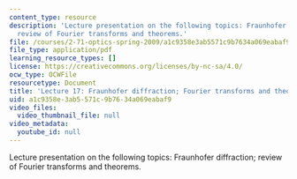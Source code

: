 ```yaml
---
content_type: resource
description: 'Lecture presentation on the following topics: Fraunhofer diffraction;
  review of Fourier transforms and theorems.'
file: /courses/2-71-optics-spring-2009/a1c9358e3ab5571c9b7634a069eabaf9_MIT2_71S09_lec17.pdf
file_type: application/pdf
learning_resource_types: []
license: https://creativecommons.org/licenses/by-nc-sa/4.0/
ocw_type: OCWFile
resourcetype: Document
title: 'Lecture 17: Fraunhofer diffraction; Fourier transforms and theorems'
uid: a1c9358e-3ab5-571c-9b76-34a069eabaf9
video_files:
  video_thumbnail_file: null
video_metadata:
  youtube_id: null
---
```

Lecture presentation on the following topics: Fraunhofer diffraction; review of Fourier transforms and theorems.